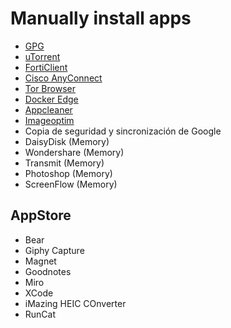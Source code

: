 # Manually install apps

- [GPG](https://gpgtools.org/)
- [uTorrent](https://www.utorrent.com/)
- [FortiClient](https://www.forticlient.com/downloads)
- [Cisco AnyConnect](https://software.cisco.com/download/home/286281283/type/282364313/release/4.8.00175)
- [Tor Browser](https://www.torproject.org/download/)
- [Docker Edge](https://hub.docker.com/editions/community/docker-ce-desktop-mac)
- [Appcleaner](https://freemacsoft.net/appcleaner/)
- [Imageoptim](https://imageoptim.com/mac)
- Copia de seguridad y sincronización de Google
- DaisyDisk (Memory)
- Wondershare (Memory)
- Transmit (Memory)
- Photoshop (Memory)
- ScreenFlow (Memory)

## AppStore

- Bear
- Giphy Capture
- Magnet
- Goodnotes
- Miro
- XCode
- iMazing HEIC COnverter
- RunCat
